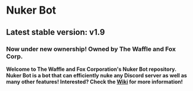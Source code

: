 # Nuker Bot

## Latest stable version: v1.9
### Now under new ownership! Owned by The Waffle and Fox Corp.

**Welcome to The Waffle and Fox Corporation's Nuker Bot repository. Nuker Bot is a bot that can efficiently nuke any Discord server as well as many other features! Interested? Check the [Wiki](https://github.com/The-Waffle-and-Fox-Corporation/Nuker-Bot/wiki) for more information!**
